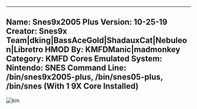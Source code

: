 -----------------------
Name: Snes9x2005 Plus
Version: 10-25-19
Creator: Snes9x Team|dking|BassAceGold|ShadauxCat|Nebuleon|Libretro
HMOD By: KMFDManic|madmonkey
Category: KMFD Cores
Emulated System: Nintendo: SNES
Command Line: /bin/snes9x2005-plus, /bin/snes05-plus, /bin/snes (With 1 9X Core Installed)
-----------------------
![km](https://i.imgur.com/D8hESnu.png)
